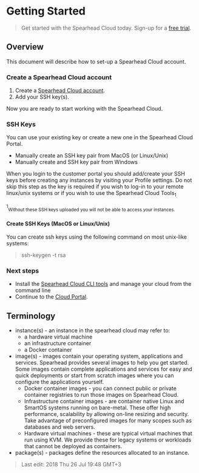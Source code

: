 # Getting Started

> Get started with the Spearhead Cloud today. Sign-up for a [free trial](https://spearhead.cloud/free-trial).


## Overview
This document will describe how to set-up a Spearhead Cloud account.

### Create a Spearhead Cloud  account

1. Create a [Spearhead Cloud account](https://spearhead.cloud/free-trial).
2. Add your SSH key(s).

Now you are ready to start working with the Spearhead Cloud.

### SSH Keys
You can use your existing key or create a new one in the Spearhead Cloud Portal.

* Manually create an SSH key pair from MacOS (or Linux/Unix)
* Manually create and SSH key pair from Windows

When you login to the customer portal you should add/create your SSH keys before creating any instances by visiting your Profile settings. Do not skip this step as the key is required if you wish to log-in to your remote linux/unix systems or if you wish to use the Spearhead Cloud Tools<sub>1<sub>.

<sup>1</sup><sub>Without these SSH keys uploaded you will not be able to access your instances.</sub>

#### Create SSH Keys (MacOS or Linux/Unix)
You can create ssh keys using the following command on most unix-like systems:

> ssh-keygen -t rsa 

### Next steps

* Install the [Spearhead Cloud CLI tools](https://docs.spearhead.cloud/spearhead-cli) and manage your cloud from the command line
* Continue to the [Cloud Portal](https://docs.spearhead.cloud/cloud-portal).


## Terminology

* instance(s) - an instance in the spearhead cloud may refer to:
    * a hardware virtual machine
    * an infrastructure container
    * a Docker container
* image(s) - images contain your operating system, applications and services. Spearhead provides several images to help you get started. Some images contain complete applications and services for easy and quick deployments or start from scratch images where you can configure the applications yourself.
    * Docker container images - you can connect public or private container registries to run those images on Spearhead Cloud.
    * Infrastructure container images - are container native Linux and SmartOS systems running on bare-metal. These offer high performance, scalability by allowing on-line resizing and security. Take advantage of preconfigured images for many scopes such as databases and web servers.
    * Hardware virtual machines - these are typical virtual machines that run using KVM. We provide these for legacy systems or workloads that cannot be deployed as containers.
* package(s) - packages define the resources allocated to an instance.

> Last edit: 2018 Thu 26 Jul 19:48 GMT+3 
